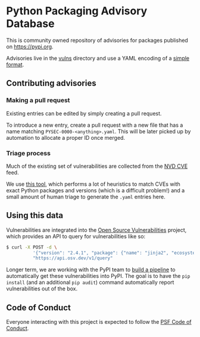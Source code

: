 # Python Packaging Advisory Database

This is community owned repository of advisories for packages published on
https://pypi.org.

Advisories live in the [vulns](vulns/) directory and use a YAML encoding of
a [simple format](https://ossf.github.io/osv-schema/).

## Contributing advisories

### Making a pull request
Existing entries can be edited by simply creating a pull request.

To introduce a new entry, create a pull request with a new file that has a name
matching `PYSEC-0000-<anything>.yaml`. This will be later picked up by
automation to allocate a proper ID once merged.

### Triage process
Much of the existing set of vulnerabilities are collected from the
[NVD CVE](https://nvd.nist.gov/vuln/data-feeds) feed.

We use [this tool](https://github.com/google/osv/tree/master/vulnfeeds), which
performs a lot of heuristics to match CVEs with exact Python packages and
versions (which is a difficult problem!) and a small amount of human triage to
generate the `.yaml` entries here.

## Using this data
Vulnerabilities are integrated into the
[Open Source Vulnerabilities](https://osv.dev) project, which provides an API to
query for vulnerabilities like so:

```bash
$ curl -X POST -d \
          '{"version": "2.4.1", "package": {"name": "jinja2", "ecosystem": "PyPI"}}' \
          "https://api.osv.dev/v1/query"
```

Longer term, we are working with the PyPI team to
[build a pipeline](https://github.com/pypa/warehouse/issues/9407) to
automatically get these vulnerabilities into PyPI. The goal is to
have the `pip install` (and an additional `pip audit`) command automatically
report vulnerabilities out of the box.

## Code of Conduct
Everyone interacting with this project is expected to follow the
[PSF Code of Conduct](https://github.com/pypa/.github/blob/main/CODE_OF_CONDUCT.md).
